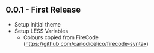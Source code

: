 ## 0.0.1 - First Release
* Setup initial theme
* Setup LESS Variables
    * Colours copied from FireCode (https://github.com/carlodicelico/firecode-syntax)
